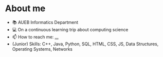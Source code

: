 # About me
<!--
comment **manostam/manostam** is a ✨ _special_ ✨ repository because its `README.md` (this file) appears on your GitHub profile.
-->
- 📚 AUEB Informatics Department
- 💻 On a continuous learning trip about computing science
- 📫 How to reach me: [...](https://www.linkedin.com/in/manos-stamatakis-31a681167/)
- (Junior) Skills: C++, Java, Python, SQL, HTML, CSS, JS, Data Structures, Operating Systems, Networks


